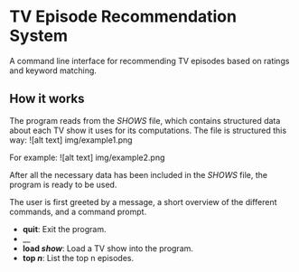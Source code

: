 # TV Episode Recommendation System
A command line interface for recommending TV episodes based on ratings and keyword matching.

## How it works
The program reads from the *SHOWS* file, which contains structured data about each TV show it uses for its computations. 
The file is structured this way: ![alt text] img/example1.png

For example: ![alt text] img/example2.png

After all the necessary data has been included in the *SHOWS* file, the program is ready to be used.

The user is first greeted by a message, a short overview of the different commands, and a command prompt. 

* __quit__: Exit the program.
* __
* __load *show*__: Load a TV show into the program. 
* __top *n*__: List the top n episodes.